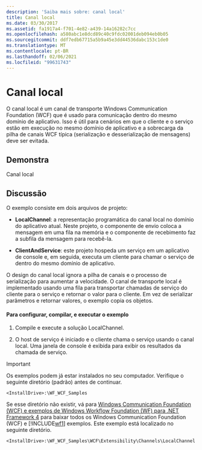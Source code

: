 ```yaml
---
description: 'Saiba mais sobre: canal local'
title: Canal local
ms.date: 03/30/2017
ms.assetid: fa1917a4-f701-4e82-a439-14a16282c7cc
ms.openlocfilehash: a580abc1e8dcd89c40c9fdc02001deb094eb0b05
ms.sourcegitcommit: ddf7edb67715a5b9a45e3dd44536dabc153c1de0
ms.translationtype: MT
ms.contentlocale: pt-BR
ms.lasthandoff: 02/06/2021
ms.locfileid: "99631743"
---
```

# <a name="local-channel"></a>Canal local

O canal local é um canal de transporte Windows Communication Foundation (WCF) que é usado para comunicação dentro do mesmo domínio de aplicativo. Isso é útil para cenários em que o cliente e o serviço estão em execução no mesmo domínio de aplicativo e a sobrecarga da pilha de canais WCF típica (serialização e desserialização de mensagens) deve ser evitada.  
  
## <a name="demonstrates"></a>Demonstra  

 Canal local  
  
## <a name="discussion"></a>Discussão  

 O exemplo consiste em dois arquivos de projeto:  
  
- **LocalChannel**: a representação programática do canal local no domínio do aplicativo atual. Neste projeto, o componente de envio coloca a mensagem em uma fila na memória e o componente de recebimento faz a subfila da mensagem para recebê-la.  
  
- **ClientAndService**: este projeto hospeda um serviço em um aplicativo de console e, em seguida, executa um cliente para chamar o serviço de dentro do mesmo domínio de aplicativo.  
  
 O design do canal local ignora a pilha de canais e o processo de serialização para aumentar a velocidade. O canal de transporte local é implementado usando uma fila para transportar chamadas de serviço do cliente para o serviço e retornar o valor para o cliente. Em vez de serializar parâmetros e retornar valores, o exemplo copia os objetos.  
  
#### <a name="to-set-up-build-and-run-the-sample"></a>Para configurar, compilar, e executar o exemplo  
  
1. Compile e execute a solução LocalChannel.  
  
2. O host de serviço é iniciado e o cliente chama o serviço usando o canal local. Uma janela de console é exibida para exibir os resultados da chamada de serviço.  
  
> [!IMPORTANT]
> Os exemplos podem já estar instalados no seu computador. Verifique o seguinte diretório (padrão) antes de continuar.  
>
> `<InstallDrive>:\WF_WCF_Samples`  
>
> Se esse diretório não existir, vá para [Windows Communication Foundation (WCF) e exemplos de Windows Workflow Foundation (WF) para .NET Framework 4](https://www.microsoft.com/download/details.aspx?id=21459) para baixar todos os Windows Communication Foundation (WCF) e [!INCLUDE[wf1](../../../../includes/wf1-md.md)] exemplos. Este exemplo está localizado no seguinte diretório.  
>
> `<InstallDrive>:\WF_WCF_Samples\WCF\Extensibility\Channels\LocalChannel`
